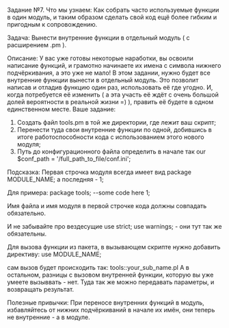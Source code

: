 Задание №7.
Что мы узнаем:
Как собрать часто используемые функции в один модуль, и таким образом сделать свой код ещё более гибким и пригодным к сопровождению.

Задача:
Вынести внутренние функции в отдельный модуль ( с расширением .pm ).

Описание:
У вас уже готовы некоторые наработки, вы освоили написание функций, и грамотно начинаете их имена с символа нижнего подчёркивания, а это уже не мало!
В этом задании, нужно будет все внутренние функции вынести в отдельный модуль. Это позволит написав и отладив функцию один раз, использовать её где угодно. И, когда потребуется её изменить ( а эта участь её ждёт с очень большой долей вероятности в реальной жизни =) ), править её будете в одном единственном месте. Ваше задание:
1. Создать файл tools.pm в той же директории, где лежит ваш скрипт;
2. Перенести туда свои внутренние функции по одной, добившись в итоге работоспособности кода с использованием этого нового модуля;
3. Путь до конфигурационного файла определить в начале так our $conf_path = '/full_path_to_file/conf.ini';

Подсказка:
Первая строчка модуля всегда имеет вид
package MODULE_NAME;
а последняя - 1;

Для примера: 
package tools; 
--some 
code 
here 
1;

Имя файла и имя модуля в первой строчке кода должны совпадать обязательно.

И не забывайте про вездесущие use strict; use warnings; - они тут так же обязательны.

Для вызова функции из пакета, в вызывающем скрипте нужно добавить директиву:
use MODULE_NAME;

сам вызов будет происходить так:
tools::your_sub_name.pl
А в остальном, разницы с вызовом внутренней функции, которую вы уже умеете вызыввать - нет. Туда так же можно передавать параметры, и возвращать результат.

Полезные привычки:
При переносе внутренних функций в модуль, избавляйтесь от нижних подчёркиваний в начале их имён, они теперь не внутренние - а в модуле.
